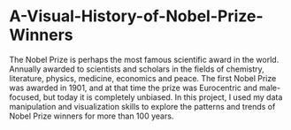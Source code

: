 # A-Visual-History-of-Nobel-Prize-Winners
The Nobel Prize is perhaps the most famous scientific award in the world. Annually awarded to scientists and scholars in the fields of chemistry, literature, physics, medicine, economics and peace. The first Nobel Prize was awarded in 1901, and at that time the prize was Eurocentric and male-focused, but today it is completely unbiased. In this project, I used my data manipulation and visualization skills to explore the patterns and trends of Nobel Prize winners for more than 100 years.
